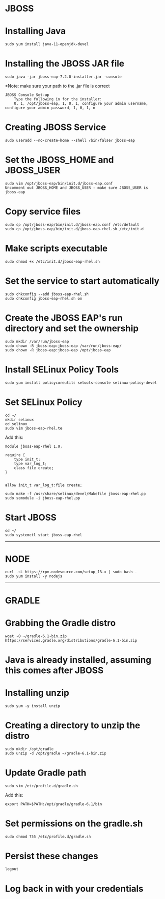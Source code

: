 
# JBOSS

# Installing Java
    sudo yum install java-11-openjdk-devel

# Installing the JBOSS JAR file
    sudo java -jar jboss-eap-7.2.0-installer.jar -console 
*Note: make sure your path to the .jar file is correct

    JBOSS Console Set-up
        Type the following in for the installer:
        0, 1, /opt/jboss-eap, 1, 0, 1, configure your admin username, configure your admin password, 1, 0, 1, n

# Creating JBOSS Service
    sudo useradd --no-create-home --shell /bin/false/ jboss-eap

# Set the JBOSS_HOME and JBOSS_USER
    sudo vim /opt/jboss-eap/bin/init.d/jboss-eap.conf
    Uncomment out JBOSS_HOME and JBOSS_USER - make sure JBOSS_USER is jboss-eap

# Copy service files
    sudo cp /opt/jboss-eap/bin/init.d/jboss-eap.conf /etc/default
    sudo cp /opt/jboss-eap/bin/init.d/jboss-eap-rhel.sh /etc/init.d

# Make scripts executable
    sudo chmod +x /etc/init.d/jboss-eap-rhel.sh

# Set the service to start automatically
    sudo chkconfig --add jboss-eap-rhel.sh
    sudo chkconfig jboss-eap-rhel.sh on

# Create the JBOSS EAP's run directory and set the ownership
    sudo mkdir /var/run/jboss-eap
    sudo chown -R jboss-eap:jboss-eap /var/run/jboss-eap/
    sudo chown -R jboss-eap:jboss-eap /opt/jboss-eap

# Install SELinux Policy Tools
    sudo yum install policycoreutils setools-console selinux-policy-devel

# Set SELinux Policy
    cd ~/
    mkdir selinux
    cd selinux
    sudo vim jboss-eap-rhel.te
Add this:

    module jboss-eap-rhel 1.0;

    require {
        type init_t;
        type var_log_t;
        class file create;
    }


    allow init_t var_log_t:file create;

    sudo make -f /usr/share/selinux/devel/Makefile jboss-eap-rhel.pp
    sudo semodule -i jboss-eap-rhel.pp

# Start JBOSS
    cd ~/
    sudo systemctl start jboss-eap-rhel


---------------------------------------------------------------------------------------------
# NODE

    curl -sL https://rpm.nodesource.com/setup_13.x | sudo bash -
    sudo yum install -y nodejs

---------------------------------------------------------------------------------------------

# GRADLE

# Grabbing the Gradle distro
    wget -O ~/gradle-6.1-bin.zip https://services.gradle.org/distributions/gradle-6.1-bin.zip

# Java is already installed, assuming this comes after JBOSS

# Installing unzip
    sudo yum -y install unzip

# Creating a directory to unzip the distro
    sudo mkdir /opt/gradle
    sudo unzip -d /opt/gradle ~/gradle-6.1-bin.zip

# Update Gradle path
    sudo vim /etc/profile.d/gradle.sh
Add this:
    
    export PATH=$PATH:/opt/gradle/gradle-6.1/bin

# Set permissions on the gradle.sh
    sudo chmod 755 /etc/profile.d/gradle.sh

# Persist these changes
    logout

# Log back in with your credentials

